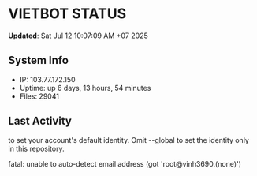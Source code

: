 # VIETBOT STATUS
**Updated**: Sat Jul 12 10:07:09 AM +07 2025

## System Info
- IP: 103.77.172.150
- Uptime: up 6 days, 13 hours, 54 minutes
- Files: 29041

## Last Activity

to set your account's default identity.
Omit --global to set the identity only in this repository.

fatal: unable to auto-detect email address (got 'root@vinh3690.(none)')

